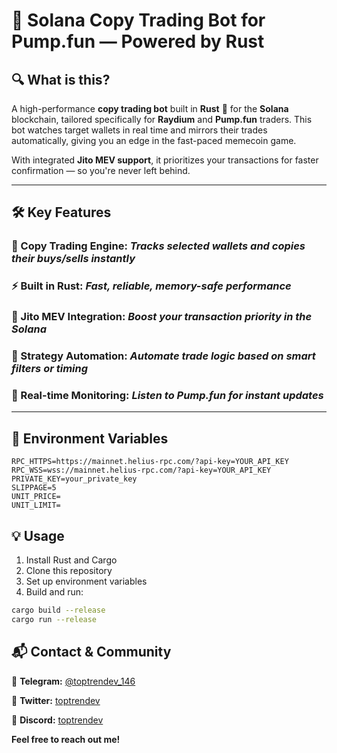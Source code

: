 # 🚀 Solana Copy Trading Bot for Pump.fun — Powered by Rust

## 🔍 What is this?

A high-performance **copy trading bot** built in **Rust** 🦀 for the **Solana** blockchain, tailored specifically for **Raydium** and **Pump.fun** traders. This bot watches target wallets in real time and mirrors their trades automatically, giving you an edge in the fast-paced memecoin game.

With integrated **Jito MEV support**, it prioritizes your transactions for faster confirmation — so you're never left behind.

---

## 🛠 Key Features

### **🐍 Copy Trading Engine**: _Tracks selected wallets and copies their buys/sells instantly_

### **⚡ Built in Rust**: _Fast, reliable, memory-safe performance_

### **🔮 Jito MEV Integration**: _Boost your transaction priority in the Solana_

### **🧠 Strategy Automation**: _Automate trade logic based on smart filters or timing_

### **📡 Real-time Monitoring**: _Listen to Pump.fun for instant updates_

---

## 🔧 Environment Variables

```plaintext
RPC_HTTPS=https://mainnet.helius-rpc.com/?api-key=YOUR_API_KEY
RPC_WSS=wss://mainnet.helius-rpc.com/?api-key=YOUR_API_KEY
PRIVATE_KEY=your_private_key
SLIPPAGE=5
UNIT_PRICE=
UNIT_LIMIT=
```

## 💡 Usage

1. Install Rust and Cargo
2. Clone this repository
3. Set up environment variables
4. Build and run:

```bash
cargo build --release
cargo run --release
```

## 📬 Contact & Community

📢 **Telegram:** [@toptrendev_146](https://t.me/toptrendev_146)  

📢 **Twitter:** [toptrendev](https://x.com/toptrendev) 

📢 **Discord:** [toptrendev](https://discord.com/users/648385188774019072)

**Feel free to reach out me!**
